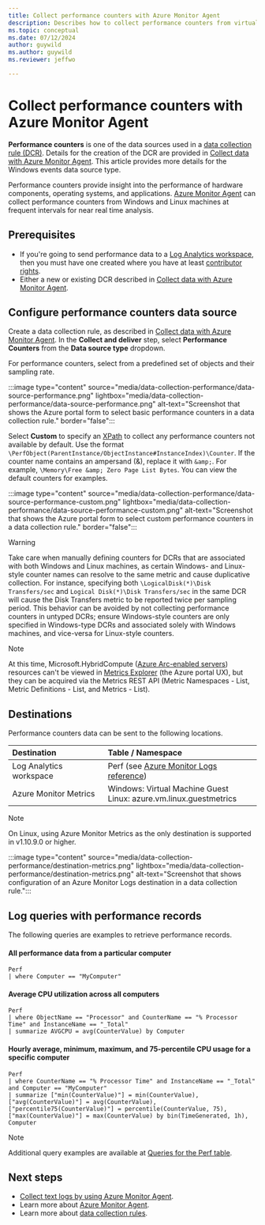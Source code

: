 ```yaml
---
title: Collect performance counters with Azure Monitor Agent
description: Describes how to collect performance counters from virtual machines, Virtual Machine Scale Sets, and Arc-enabled on-premises servers using Azure Monitor Agent.
ms.topic: conceptual
ms.date: 07/12/2024
author: guywild
ms.author: guywild
ms.reviewer: jeffwo

---
```


# Collect performance counters with Azure Monitor Agent

**Performance counters** is one of the data sources used in a [data collection rule (DCR)](../essentials/data-collection-rule-create.md). Details for the creation of the DCR are provided in [Collect data with Azure Monitor Agent](./azure-monitor-agent-data-collection.md). This article provides more details for the Windows events data source type.

Performance counters provide insight into the performance of hardware components, operating systems, and applications. [Azure Monitor Agent](azure-monitor-agent-overview.md) can collect performance counters from Windows and Linux machines at frequent intervals for near real time analysis.

## Prerequisites

* If you're going to send performance data to a [Log Analytics workspace](../logs/log-analytics-workspace-overview.md), then you must have one created where you have at least [contributor rights](../logs/manage-access.md#azure-rbac).
* Either a new or existing DCR described in [Collect data with Azure Monitor Agent](./azure-monitor-agent-data-collection.md).

## Configure performance counters data source

Create a data collection rule, as described in [Collect data with Azure Monitor Agent](./azure-monitor-agent-data-collection.md). In the **Collect and deliver** step, select **Performance Counters** from the **Data source type** dropdown. 

For performance counters, select from a predefined set of objects and their sampling rate. 
    
:::image type="content" source="media/data-collection-performance/data-source-performance.png" lightbox="media/data-collection-performance/data-source-performance.png" alt-text="Screenshot that shows the Azure portal form to select basic performance counters in a data collection rule." border="false":::

Select **Custom** to specify an [XPath](https://www.w3schools.com/xml/xpath_syntax.asp) to collect any performance counters not available by default. Use the format `\PerfObject(ParentInstance/ObjectInstance#InstanceIndex)\Counter`. If the counter name contains an ampersand (&), replace it with `&amp;`. For example, `\Memory\Free &amp; Zero Page List Bytes`. You can view the default counters for examples.

:::image type="content" source="media/data-collection-performance/data-source-performance-custom.png" lightbox="media/data-collection-performance/data-source-performance-custom.png" alt-text="Screenshot that shows the Azure portal form to select custom performance counters in a data collection rule." border="false":::

> [!WARNING]
> Take care when manually defining counters for DCRs that are associated with both Windows and Linux machines, as certain Windows- and Linux-style counter names can resolve to the same metric and cause duplicative collection. For instance, specifying both `\LogicalDisk(*)\Disk Transfers/sec` and `Logical Disk(*)\Disk Transfers/sec` in the same DCR will cause the Disk Transfers metric to be reported twice per sampling period. This behavior can be avoided by not collecting performance counters in untyped DCRs; ensure Windows-style counters are only specified in Windows-type DCRs and associated solely with Windows machines, and vice-versa for Linux-style counters.

> [!NOTE] 
> At this time, Microsoft.HybridCompute ([Azure Arc-enabled servers](/azure/azure-arc/servers/overview)) resources can't be viewed in [Metrics Explorer](../essentials/metrics-getting-started.md) (the Azure portal UX), but they can be acquired via the Metrics REST API (Metric Namespaces - List, Metric Definitions - List, and Metrics - List).

## Destinations

Performance counters data can be sent to the following locations.

| Destination             | Table / Namespace                                                    |
|:------------------------|:---------------------------------------------------------------------|
| Log Analytics workspace | Perf (see [Azure Monitor Logs reference](/azure/azure-monitor/reference/tables/perf#columns)) |
| Azure Monitor Metrics   | Windows: Virtual Machine Guest<br>Linux: azure.vm.linux.guestmetrics |
    
> [!NOTE]
> On Linux, using Azure Monitor Metrics as the only destination is supported in v1.10.9.0 or higher.

:::image type="content" source="media/data-collection-performance/destination-metrics.png" lightbox="media/data-collection-performance/destination-metrics.png" alt-text="Screenshot that shows configuration of an Azure Monitor Logs destination in a data collection rule.":::

## Log queries with performance records

The following queries are examples to retrieve performance records.

#### All performance data from a particular computer

```query
Perf
| where Computer == "MyComputer"
```

#### Average CPU utilization across all computers

```query
Perf 
| where ObjectName == "Processor" and CounterName == "% Processor Time" and InstanceName == "_Total"
| summarize AVGCPU = avg(CounterValue) by Computer
```

#### Hourly average, minimum, maximum, and 75-percentile CPU usage for a specific computer

```query
Perf
| where CounterName == "% Processor Time" and InstanceName == "_Total" and Computer == "MyComputer"
| summarize ["min(CounterValue)"] = min(CounterValue), ["avg(CounterValue)"] = avg(CounterValue), ["percentile75(CounterValue)"] = percentile(CounterValue, 75), ["max(CounterValue)"] = max(CounterValue) by bin(TimeGenerated, 1h), Computer
```

> [!NOTE]
> Additional query examples are available at [Queries for the Perf table](/azure/azure-monitor/reference/queries/perf).

## Next steps

* [Collect text logs by using Azure Monitor Agent](data-collection-text-log.md).
* Learn more about [Azure Monitor Agent](azure-monitor-agent-overview.md).
* Learn more about [data collection rules](../essentials/data-collection-rule-overview.md).
